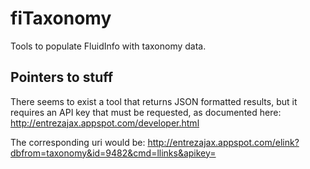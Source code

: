 fiTaxonomy
==========
Tools to populate FluidInfo with taxonomy data.



Pointers to stuff
-----------------
There seems to exist a tool that returns JSON formatted results, but it requires
an API key that must be requested, as documented here:
   http://entrezajax.appspot.com/developer.html
   
The corresponding uri would be:
http://entrezajax.appspot.com/elink?dbfrom=taxonomy&id=9482&cmd=llinks&apikey=<A registered API key>



